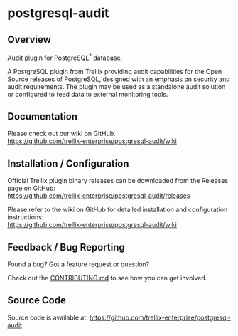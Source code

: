 # postgresql-audit


## Overview
Audit plugin for PostgreSQL<sup>*</sup> database.

A PostgreSQL plugin from Trellix providing audit capabilities for the Open Source releases
of PostgreSQL, designed with an emphasis on security and audit requirements. The plugin may be used
as a standalone audit solution or configured to feed data to external monitoring tools.


## Documentation
Please check out our wiki on GitHub. <br/>
https://github.com/trellix-enterprise/postgresql-audit/wiki


## Installation / Configuration
Official Trellix plugin binary releases can be downloaded from the Releases page on GitHub: <br/>
https://github.com/trellix-enterprise/postgresql-audit/releases

Please refer to the wiki on GitHub for detailed installation and configuration instructions: <br/>
https://github.com/trellix-enterprise/postgresql-audit/wiki


## Feedback / Bug Reporting
Found a bug? Got a feature request or question?

Check out the [CONTRIBUTING.md](https://github.com/trellix-enterprise/postgresql-audit/blob/master/CONTRIBUTING.md) to see how you can get involved.


## Source Code
Source code is available at: https://github.com/trellix-enterprise/postgresql-audit
